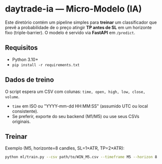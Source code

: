 # daytrade-ia — Micro-Modelo (IA)

Este diretório contém um pipeline simples para **treinar** um classificador que prevê a
probabilidade de o preço atingir **TP antes de SL** em um horizonte fixo (triple-barrier).
O modelo é servido via **FastAPI** em `/predict`.

## Requisitos

- Python 3.10+
- `pip install -r requirements.txt`

## Dados de treino

O script espera um CSV com colunas: `time, open, high, low, close, volume`.
- `time` em ISO ou "YYYY-mm-dd HH:MM:SS" (assumido UTC ou local consistente).
- Se preferir, exporte do seu backend (M1/M5) ou use seus CSVs originais.

## Treinar

Exemplo (M5, horizonte=8 candles, SL=1×ATR, TP=2×ATR):

```bash
python ml/train.py --csv path/to/WIN_M5.csv --timeframe M5 --horizon 8 --atr 14 --k_sl 1.0 --k_tp 2.0
